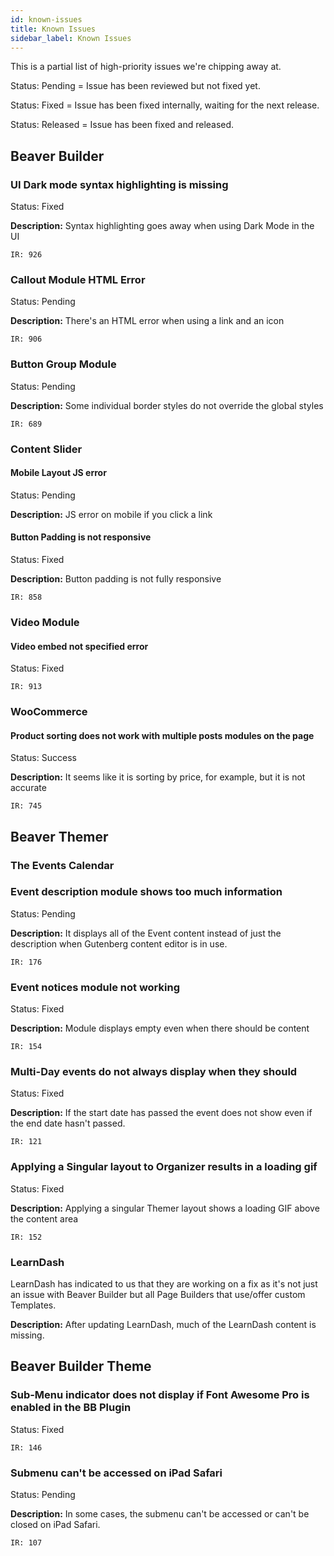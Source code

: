 ```yaml
---
id: known-issues
title: Known Issues
sidebar_label: Known Issues
---
```


This is a partial list of high-priority issues we're chipping away at.


<p><span class="badge badge--secondary">Status: Pending</span> = Issue has been reviewed but not fixed yet.</p>
<p><span class="badge badge--primary">Status: Fixed</span> = Issue has been fixed internally, waiting for the next release.</p>
<p><span class="badge badge--success">Status: Released</span> = Issue has been fixed and released.</p>

## Beaver Builder

### UI Dark mode syntax highlighting is missing

<p><span class="badge badge--primary">Status: Fixed</span></p>

**Description:**  Syntax highlighting goes away when using Dark Mode in the UI

`IR: 926`

### Callout Module HTML Error

<p><span class="badge badge--secondary">Status: Pending</span></p>

**Description:** There's an HTML error when using a link and an icon

`IR: 906`

### Button Group Module

<p><span class="badge badge--secondary">Status: Pending</span></p>

**Description:** Some individual border styles do not override the global styles

`IR: 689`

### Content Slider

#### Mobile Layout JS error

<p><span class="badge badge--secondary">Status: Pending</span></p>

**Description:** JS error on mobile if you click a link


#### Button Padding is not responsive

<p><span class="badge badge--primary">Status: Fixed</span></p>

**Description:** Button padding is not fully responsive

`IR: 858`

### Video Module

#### Video embed not specified error

<p><span class="badge badge--primary">Status: Fixed</span></p>

`IR: 913`

### WooCommerce

#### Product sorting does not work with multiple posts modules on the page
<p><span class="badge badge--success">Status: Success</span></p>

**Description:** It seems like it is sorting by price, for example, but it is not accurate

`IR: 745`

## Beaver Themer


### The Events Calendar

### Event description module shows too much information
<p><span class="badge badge--secondary">Status: Pending</span></p>

**Description:** It displays all of the Event content instead of just the description when Gutenberg content editor is in use.  

`IR: 176`

### Event notices module not working

<p><span class="badge badge--primary">Status: Fixed</span></p>

**Description:** Module displays empty even when there should be content

`IR: 154`

### Multi-Day events do not always display when they should
<p><span class="badge badge--primary">Status: Fixed</span></p>

**Description:** If the start date has passed the event does not show even if the end date hasn't passed.

`IR: 121`

### Applying a Singular layout to Organizer results in a loading gif
<p><span class="badge badge--primary">Status: Fixed</span></p>

**Description:** Applying a singular Themer layout shows a loading GIF above the content area

`IR: 152`

### LearnDash

LearnDash has indicated to us that they are working on a fix as it's not just an issue with Beaver Builder but all Page Builders that use/offer custom Templates.  

**Description:** After updating LearnDash, much of the LearnDash content is missing.


## Beaver Builder Theme

### Sub-Menu indicator does not display if Font Awesome Pro is enabled in the BB Plugin
<p><span class="badge badge--primary">Status: Fixed</span></p>

`IR: 146`


### Submenu can't be accessed on iPad Safari
<p><span class="badge badge--secondary">Status: Pending</span></p>

**Description:** In some cases, the submenu can't be accessed or can't be closed on iPad Safari.

`IR: 107`
